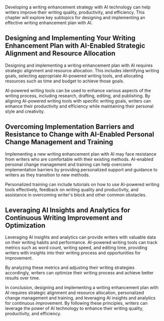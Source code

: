 
Developing a writing enhancement strategy with AI technology can help writers improve their writing quality, productivity, and efficiency. This chapter will explore key subtopics for designing and implementing an effective writing enhancement plan with AI.

Designing and Implementing Your Writing Enhancement Plan with AI-Enabled Strategic Alignment and Resource Allocation
--------------------------------------------------------------------------------------------------------------------

Designing and implementing a writing enhancement plan with AI requires strategic alignment and resource allocation. This includes identifying writing goals, selecting appropriate AI-powered writing tools, and allocating resources such as time and budget to achieve those goals.

AI-powered writing tools can be used to enhance various aspects of the writing process, including research, drafting, editing, and publishing. By aligning AI-powered writing tools with specific writing goals, writers can enhance their productivity and efficiency while maintaining their personal style and creativity.

Overcoming Implementation Barriers and Resistance to Change with AI-Enabled Personal Change Management and Training
-------------------------------------------------------------------------------------------------------------------

Implementing a new writing enhancement plan with AI may face resistance from writers who are comfortable with their existing methods. AI-enabled personal change management and training can help overcome implementation barriers by providing personalized support and guidance to writers as they transition to new methods.

Personalized training can include tutorials on how to use AI-powered writing tools effectively, feedback on writing quality and productivity, and assistance in overcoming writer's block and other common obstacles.

Leveraging AI Insights and Analytics for Continuous Writing Improvement and Optimization
----------------------------------------------------------------------------------------

Leveraging AI insights and analytics can provide writers with valuable data on their writing habits and performance. AI-powered writing tools can track metrics such as word count, writing speed, and editing time, providing writers with insights into their writing process and opportunities for improvement.

By analyzing these metrics and adjusting their writing strategies accordingly, writers can optimize their writing process and achieve better results over time.

In conclusion, designing and implementing a writing enhancement plan with AI requires strategic alignment and resource allocation, personalized change management and training, and leveraging AI insights and analytics for continuous improvement. By following these principles, writers can leverage the power of AI technology to enhance their writing quality, productivity, and efficiency.
